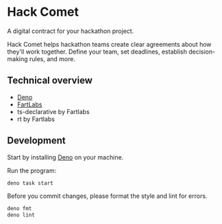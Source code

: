 # Hack Comet

A digital contract for your hackathon project.

Hack Comet helps hackathon teams create clear agreements about how they'll work together. Define your team, set deadlines, establish decision-making rules, and more.

## Technical overview

- [Deno](https://deno.com/)
- [FartLabs](https://fartlabs.org/)
- ts-declarative by Fartlabs
- rt by Fartlabs

## Development

Start by installing [Deno](https://deno.com/) on your machine.

Run the program:

```sh
deno task start
```

Before you commit changes, please format the style and lint for errors.

```sh
deno fmt
deno lint
```